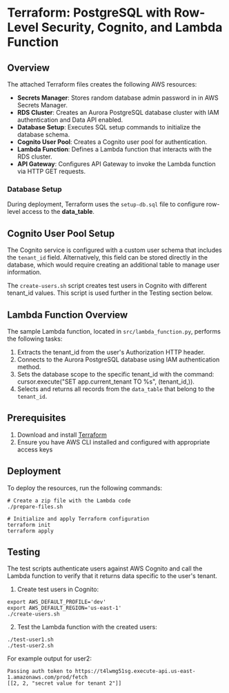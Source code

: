 # Terraform: PostgreSQL with Row-Level Security, Cognito, and Lambda Function

## Overview

The attached Terraform files creates the following AWS resources:

- **Secrets Manager**: Stores random database admin password in in AWS Secrets Manager.
- **RDS Cluster**: Creates an Aurora PostgreSQL database cluster with IAM authentication and Data API enabled.
- **Database Setup**: Executes SQL setup commands to initialize the database schema.
- **Cognito User Pool**: Creates a Cognito user pool for authentication.
- **Lambda Function**: Defines a Lambda function that interacts with the RDS cluster.
- **API Gateway**: Configures API Gateway to invoke the Lambda function via HTTP GET requests.

### Database Setup

During deployment, Terraform uses the ``setup-db.sql`` file to configure row-level access to the **data_table**.

## Cognito User Pool Setup

The Cognito service is configured with a custom user schema that includes the ``tenant_id`` field. Alternatively, this field can be stored directly in the database, which would require creating an additional table to manage user information.

The ``create-users.sh`` script creates test users in Cognito with different tenant_id values. This script is used further in the Testing section below.

## Lambda Function Overview

The sample Lambda function, located in ``src/lambda_function.py``, performs the following tasks:
1. Extracts the tenant_id from the user's Authorization HTTP header.
2. Connects to the Aurora PostgreSQL database using IAM authentication method.
3. Sets the database scope to the specific tenant_id with the command: cursor.execute("SET app.current_tenant TO %s", (tenant_id,)).
4. Selects and returns all records from the ``data_table`` that belong to the ``tenant_id``.

## Prerequisites

1. Download and install [Terraform](https://developer.hashicorp.com/terraform/install)
2. Ensure you have AWS CLI installed and configured with appropriate access keys

## Deployment

To deploy the resources, run the following commands:
```
# Create a zip file with the Lambda code
./prepare-files.sh

# Initialize and apply Terraform configuration
terraform init
terraform apply
```

## Testing

The test scripts authenticate users against AWS Cognito and call the Lambda function to verify that it returns data specific to the user's tenant.

1. Create test users in Cognito:
```
export AWS_DEFAULT_PROFILE='dev'
export AWS_DEFAULT_REGION='us-east-1'
./create-users.sh
```

2. Test the Lambda function with the created users:
```
./test-user1.sh
./test-user2.sh
```

For example output for user2:
```
Passing auth token to https://t4lwmg51sg.execute-api.us-east-1.amazonaws.com/prod/fetch
[[2, 2, "secret value for tenant 2"]]
```
